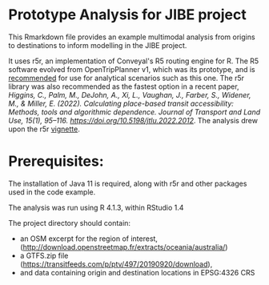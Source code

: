 # Prototype Analysis for JIBE project

This Rmarkdown file provides an example multimodal analysis from origins to destinations to inform modelling in the JIBE project.

It uses r5r, an implementation of Conveyal's R5 routing engine for R.  The R5 software evolved from OpenTripPlanner v1, which was its prototype, and is [recommended](http://docs.opentripplanner.org/en/latest/Version-Comparison/) for use for analytical scenarios such as this one. The r5r library was also recommended as the fastest option in a recent paper, *Higgins, C., Palm, M., DeJohn, A., Xi, L., Vaughan, J., Farber, S., Widener, M., & Miller, E. (2022). Calculating place-based transit accessibility: Methods, tools and algorithmic dependence. Journal of Transport and Land Use, 15(1), 95–116. https://doi.org/10.5198/jtlu.2022.2012*.  The analysis drew upon the r5r [vignette](https://cran.r-project.org/web/packages/r5r/vignettes/intro_to_r5r.html).

# Prerequisites:
The installation of Java 11 is required, along with r5r and other packages used in the code example.

The analysis was run using R 4.1.3, within RStudio 1.4

The project directory should contain:
- an OSM excerpt for the region of interest, (http://download.openstreetmap.fr/extracts/oceania/australia/)
- a GTFS.zip file (https://transitfeeds.com/p/ptv/497/20190920/download), 
- and data containing origin and destination locations in EPSG:4326 CRS

